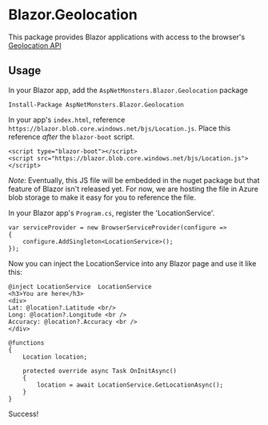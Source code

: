 # Blazor.Geolocation
This package provides Blazor applications with access to the browser's [Geolocation API](https://developer.mozilla.org/en-US/docs/Web/API/Geolocation)

## Usage
In your Blazor app, add the `AspNetMonsters.Blazor.Geolocation` package

```
Install-Package AspNetMonsters.Blazor.Geolocation
```

In your app's `index.html`, reference `https://blazor.blob.core.windows.net/bjs/Location.js`. Place this reference _after_ the `blazor-boot` script. 

```
<script type="blazor-boot"></script>
<script src="https://blazor.blob.core.windows.net/bjs/Location.js"> </script>
```

*Note:* Eventually, this JS file will be embedded in the nuget package but that feature of Blazor isn't released yet. For now, we are hosting the file in Azure blob storage to make it easy for you to reference the file.

In your Blazor app's `Program.cs`, register the 'LocationService'.

```
var serviceProvider = new BrowserServiceProvider(configure =>
{
    configure.AddSingleton<LocationService>();
});
```

Now you can inject the LocationService into any Blazor page and use it like this:

```
@inject LocationService  LocationService
<h3>You are here</h3>
<div>
Lat: @location?.Latitude <br/>
Long: @location?.Longitude <br />
Accuracy: @location?.Accuracy <br />
</div>

@functions
{
    Location location;

    protected override async Task OnInitAsync()
    {
        location = await LocationService.GetLocationAsync();
    }
}
```

Success!
